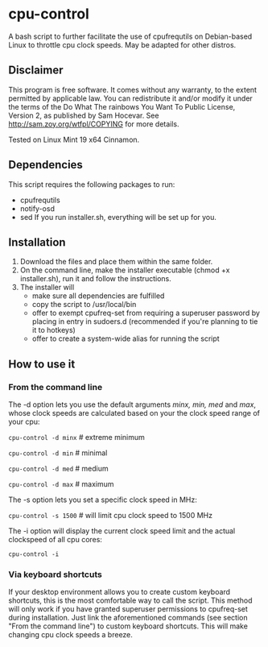 # cpu-control
A bash script to further facilitate the use of cpufrequtils on Debian-based Linux to throttle cpu clock speeds. May be adapted for other distros.

## Disclaimer
This program is free software. It comes without any warranty, to the extent permitted by applicable law. You can redistribute it and/or modify it under the terms of the Do What The rainbows You Want To Public License, Version 2, as published by Sam Hocevar. See http://sam.zoy.org/wtfpl/COPYING for more details.

Tested on Linux Mint 19 x64 Cinnamon.

## Dependencies
This script requires the following packages to run:
* cpufrequtils
* notify-osd
* sed
If you run installer.sh, everything will be set up for you.

## Installation
1. Download the files and place them within the same folder.
1. On the command line, make the installer executable (chmod +x installer.sh), run it and follow the instructions.
1. The installer will
    * make sure all dependencies are fulfilled
    * copy the script to /usr/local/bin
    * offer to exempt cpufreq-set from requiring a superuser password by placing in entry in sudoers.d (recommended if you're planning to tie it to hotkeys)
    * offer to create a system-wide alias for running the script

## How to use it
### From the command line
The -d option lets you use the default arguments _minx, min, med_ and _max_, whose clock speeds are calculated based on your the clock speed range of your cpu:

`cpu-control -d minx` # extreme minimum

`cpu-control -d min` # minimal

`cpu-control -d med` # medium

`cpu-control -d max` # maximum

The -s option lets you set a specific clock speed in MHz:

`cpu-control -s 1500` # will limit cpu clock speed to 1500 MHz

The -i option will display the current clock speed limit and the actual clockspeed of all cpu cores:

`cpu-control -i`

### Via keyboard shortcuts
If your desktop environment allows you to create custom keyboard shortcuts, this is the most comfortable way to call the script. This method will only work if you have granted superuser permissions to cpufreq-set during installation. Just link the aforementioned commands (see section "From the command line") to custom keyboard shortcuts. This will make changing cpu clock speeds a breeze.
